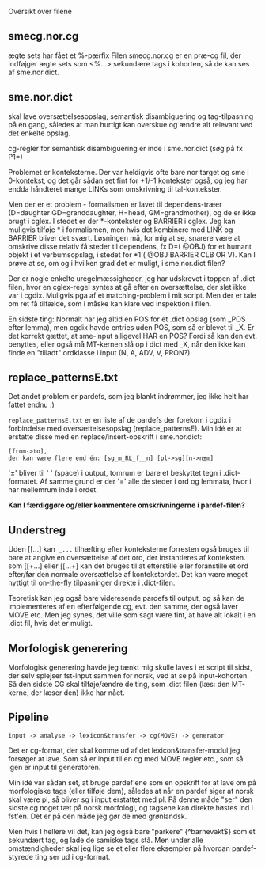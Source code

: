 Oversikt over filene

## smecg.nor.cg
ægte sets har fået et %-pærfix
Filen smecg.nor.cg er en præ-cg fil, der indføjger ægte sets som <%...> sekundære tags i kohorten, så de kan ses af sme.nor.dict.

## sme.nor.dict
skal lave oversættelsesopslag, semantisk disambiguering og tag-tilpasning på én gang, således at man hurtigt kan overskue og ændre alt relevant ved det enkelte opslag. 

cg-regler for semantisk disambiguering er inde i sme.nor.dict (søg på fx P1=)

Problemet er konteksterne. Der var heldigvis ofte bare nor target og sme i 0-kontekst, og det går sådan set fint for +1/-1 kontekster også, og jeg har endda håndteret mange LINKs som omskrivning til tal-kontekster. 

Men der er et problem - formalismen er lavet til dependens-træer (D=daughter GD=granddaughter, H=head, GM=grandmother), og de er ikke brugt i cglex. I stedet er der *-kontekster og BARRIER i cglex. Jeg kan muligvis tilføje * i formalismen, men hvis det kombinere med LINK og BARRIER bliver det svært. Løsningen må, for mig at se, snarere være at omskrive disse relativ få steder til dependens, fx D=(<H> @OBJ) for et humant objekt i et verbumsopslag, i stedet for *1 (<H> @OBJ BARRIER CLB OR V). Kan I prøve at se, om og i hvilken grad det er muligt, i sme.nor.dict filen?

Der er nogle enkelte uregelmæssigheder, jeg har udskrevet i toppen af .dict filen, hvor en cglex-regel syntes at gå efter en oversættelse, der slet ikke var i  cgdix. Muligvis pga af et matching-problem i mit script. Men der er tale om ret få tilfælde, som i måske kan klare ved inspektion i filen.

En sidste ting: Normalt har jeg altid en POS for et .dict opslag (som _POS efter lemma), men cgdix havde entries uden POS, som så er blevet til _X. Er det korrekt gættet, at sme-input alligevel HAR en POS? Fordi så kan den evt. benyttes, eller også må MT-kernen slå op i dict med _X, når den ikke kan finde en "tilladt" ordklasse i input (N, A, ADV, V, PRON?)

## replace_patternsE.txt
Det andet problem er pardefs, som jeg blankt indrømmer, jeg ikke helt har fattet endnu :)

`replace_patternsE.txt` er en liste af de pardefs der forekom i cgdix i forbindelse med oversættelsesopslag (replace_patternsE). Min idé er at erstatte disse med en replace/insert-opskrift i sme.nor.dict: 

```
[from->to], 
der kan være flere end én: [sg_m_RL_f__n] [pl->sg][n->n±m]
```

'±' bliver til ' ' (space) i output, tomrum er bare et beskyttet tegn i .dict-formatet. Af samme grund er der '=' alle de steder i ord og lemmata, hvor i har mellemrum inde i ordet.

**Kan I færdiggøre og/eller kommentere omskrivningerne i pardef-filen?**

## Understreg

Uden [[...] kan` _...` tilhæfting efter konteksterne forresten
også bruges til bare at angive en oversættelse af det ord, der
instantieres af konteksten. som [[+...] eller [[...+] kan det
bruges til at efterstille eller foranstille et ord efter/før den
normale oversættelse af kontekstordet. Det kan være meget nyttigt til
on-the-fly tilpasninger direkte i .dict-filen.

Teoretisk kan jeg også bare videresende pardefs til output, og så kan
de implementeres af en efterfølgende cg, evt. den samme, der også
laver MOVE etc. Men jeg synes, det ville som sagt være fint, at have
alt lokalt i en .dict fil, hvis det er muligt.

## Morfologisk generering

Morfologisk generering havde jeg tænkt mig skulle laves i et script
til sidst, der selv splejser fst-input sammen for norsk, ved at se på
input-kohorten. Så den sidste CG skal tilføje/ændre de ting, som .dict
filen (læs: den MT-kerne, der læser den) ikke har nået.

## Pipeline

`input -> analyse -> lexicon&transfer -> cg(MOVE) -> generator`

Det er cg-format, der skal komme ud af det
lexicon&transfer-modul jeg forsøger at lave. Som så er input til en cg
med MOVE regler etc., som så igen er input til generatoren.

Min idé var sådan set, at bruge pardef'ene som en opskrift for at lave
om på morfologiske tags (eller tilføje dem), således at når en pardef
siger at norsk skal være pl, så bliver sg i input erstattet med pl. På
denne måde "ser" den sidste cg noget tæt på norsk morfologi, og
tagsene kan direkte høstes ind i fst'en. Det er på den måde jeg gør de
med grønlandsk.

Men hvis I hellere vil det, kan jeg også bare "parkere"
{^barnevakt<n><f><sg><ind>$} som et sekundært tag, og lade de samiske
tags stå. Men under alle omstændigheder skal jeg lige se et eller
flere eksempler på hvordan pardef-styrede ting ser ud i cg-format.
